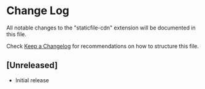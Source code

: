 # Change Log

All notable changes to the "staticfile-cdn" extension will be documented in this file.

Check [Keep a Changelog](http://keepachangelog.com/) for recommendations on how to structure this file.

## [Unreleased]

- Initial release